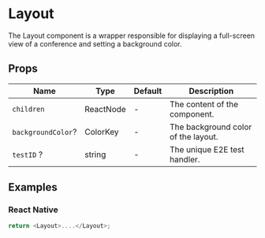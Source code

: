 # Layout

The Layout component is a wrapper responsible for displaying a full-screen view of a conference and setting a background color.

## Props

| Name                 | Type                    | Default | Description                                               |
| -------------------- | ----------------------- | ------- | --------------------------------------------------------- |
| `children`           | ReactNode               | -       | The content of the component.                             |
| `backgroundColor`?   | ColorKey                | -       | The background color of the layout.                       |
| `testID` ?           | string                  | -       | The unique E2E test handler.                              |

## Examples

### React Native

```javascript
return <Layout>....</Layout>;
```
